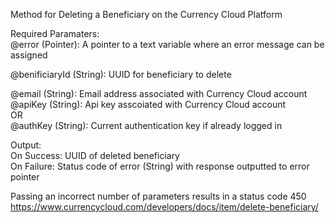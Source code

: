 ﻿Method for Deleting a Beneficiary on the Currency Cloud Platform    Required Paramaters:  @error (Pointer): A pointer to a text variable where an error message can be assigned    @benificiaryId (String): UUID for beneficiary to delete    @email (String): Email address associated with Currency Cloud account  @apiKey (String): Api key asscoiated with Currency Cloud account  OR  @authKey (String): Current authentication key if already logged in     Output:  On Success: UUID of deleted beneficiary  On Failure: Status code of error (String) with response outputted to error pointer    Passing an incorrect number of parameters results in a status code 450  https://www.currencycloud.com/developers/docs/item/delete-beneficiary/